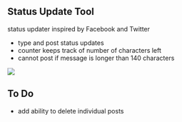## Status Update Tool
status updater inspired by Facebook and Twitter
- type and post status updates
- counter keeps track of number of characters left
- cannot post if message is longer than 140 characters

<img src="https://dl.dropboxusercontent.com/u/9814535/status-box.png">

## To Do
- add ability to delete individual posts
